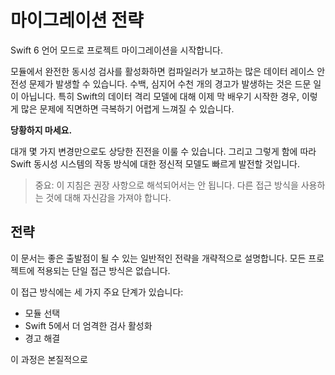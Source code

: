 # 마이그레이션 전략

Swift 6 언어 모드로 프로젝트 마이그레이션을 시작합니다.

모듈에서 완전한 동시성 검사를 활성화하면 컴파일러가 보고하는 많은 데이터 레이스 안전성 문제가 발생할 수 있습니다.
수백, 심지어 수천 개의 경고가 발생하는 것은 드문 일이 아닙니다.
특히 Swift의 데이터 격리 모델에 대해 이제 막 배우기 시작한 경우, 이렇게 많은 문제에 직면하면 극복하기 어렵게 느껴질 수 있습니다.

**당황하지 마세요.**

대개 몇 가지 변경만으로도 상당한 진전을 이룰 수 있습니다.
그리고 그렇게 함에 따라 Swift 동시성 시스템의 작동 방식에 대한 정신적 모델도 빠르게 발전할 것입니다.

> 중요: 이 지침은 권장 사항으로 해석되어서는 안 됩니다.
> 다른 접근 방식을 사용하는 것에 대해 자신감을 가져야 합니다.

## 전략

이 문서는 좋은 출발점이 될 수 있는 일반적인 전략을 개략적으로 설명합니다.
모든 프로젝트에 적용되는 단일 접근 방식은 없습니다.

이 접근 방식에는 세 가지 주요 단계가 있습니다:

- 모듈 선택
- Swift 5에서 더 엄격한 검사 활성화
- 경고 해결

이 과정은 본질적으로 